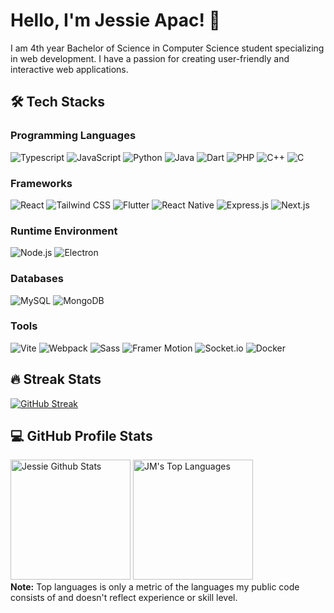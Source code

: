 # Hello, I'm Jessie Apac! 👋

I am 4th year Bachelor of Science in Computer Science student specializing in web development. I have a passion for creating user-friendly and interactive web applications. 

## 🛠️ Tech Stacks

### Programming Languages
![Typescript](https://img.shields.io/badge/Typescript-3178C6?style=for-the-badge&logo=typescript&logoColor=white)
![JavaScript](https://img.shields.io/badge/JavaScript-F7DF1E?style=for-the-badge&logo=javascript&logoColor=black)
![Python](https://img.shields.io/badge/Python-3776AB?style=for-the-badge&logo=python&logoColor=white)
![Java](https://img.shields.io/badge/Java-007396?style=for-the-badge&logo=java&logoColor=white)
![Dart](https://img.shields.io/badge/Dart-0175C2?style=for-the-badge&logo=dart&logoColor=white)
![PHP](https://img.shields.io/badge/PHP-777BB4?style=for-the-badge&logo=php&logoColor=white)
![C++](https://img.shields.io/badge/C++-00599C?style=for-the-badge&logo=c%2B%2B&logoColor=white)
![C](https://img.shields.io/badge/C-A8B9CC?style=for-the-badge&logo=c&logoColor=white)

### Frameworks
![React](https://img.shields.io/badge/React-61DAFB?style=for-the-badge&logo=react&logoColor=white)
![Tailwind CSS](https://img.shields.io/badge/Tailwind_CSS-38B2AC?style=for-the-badge&logo=tailwind-css&logoColor=white)
![Flutter](https://img.shields.io/badge/Flutter-02569B?style=for-the-badge&logo=flutter&logoColor=white)
![React Native](https://img.shields.io/badge/React_Native-61DAFB?style=for-the-badge&logo=react&logoColor=white)
![Express.js](https://img.shields.io/badge/Express.js-000000?style=for-the-badge&logo=express&logoColor=white)
![Next.js](https://img.shields.io/badge/Next.js-000000?style=for-the-badge&logo=next.js&logoColor=white)

### Runtime Environment
![Node.js](https://img.shields.io/badge/Node.js-339933?style=for-the-badge&logo=node.js&logoColor=white)
![Electron](https://img.shields.io/badge/Electron-47848F?style=for-the-badge&logo=electron&logoColor=white)

### Databases
![MySQL](https://img.shields.io/badge/MySQL-4479A1?style=for-the-badge&logo=mysql&logoColor=white)
![MongoDB](https://img.shields.io/badge/MongoDB-47A248?style=for-the-badge&logo=mongodb&logoColor=white)

### Tools
![Vite](https://img.shields.io/badge/Vite-646CFF?style=for-the-badge&logo=vite&logoColor=white)
![Webpack](https://img.shields.io/badge/Webpack-8DD6F9?style=for-the-badge&logo=webpack&logoColor=black)
![Sass](https://img.shields.io/badge/Sass-CC6699?style=for-the-badge&logo=sass&logoColor=white)
![Framer Motion](https://img.shields.io/badge/Framer_Motion-0055FF?style=for-the-badge&logo=framer&logoColor=white)
![Socket.io](https://img.shields.io/badge/Socket.io-010101?style=for-the-badge&logo=socket.io&logoColor=white)
![Docker](https://img.shields.io/badge/Docker-2496ED?style=for-the-badge&logo=docker&logoColor=white)

## 🔥 Streak Stats

<!-- GitHub Readme Streak Stats - https://github.com/DenverCoder1/github-readme-streak-stats -->
[![GitHub Streak](https://streak-stats.demolab.com?user=apacjessie&theme=dark&hide_border=true)](https://git.io/streak-stats)

## 💻 GitHub Profile Stats

<!-- https://github.com/anuraghazra/github-readme-stats -->
<a href="https://github.com/anuraghazra/github-readme-stats"><img alt="Jessie Github Stats" src="https://denvercoder1-github-readme-stats.vercel.app/api/?username=apacjessie&show_icons=true&include_all_commits=true&count_private=true&theme=dark&hide_border=true&bg_color=1F222E&title_color=F85D7F&icon_color=F8D866" height="192px"/></a>
<a href="https://github.com/anuraghazra/github-readme-stats"><img alt="JM's Top Languages" src="https://github-readme-stats.vercel.app/api/top-langs/?username=apacjessie&langs_count=8&layout=compact&theme=dark&hide_border=true&bg_color=1F222E&title_color=F85D7F&icon_color=F8D866&hide=Jupyter%20Notebook" height="192px"/></a>
<br/>
<b>Note:</b> Top languages is only a metric of the languages my public code consists of and doesn't reflect experience or skill level.

